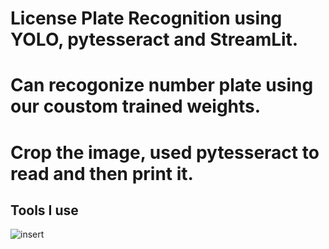 # License Plate Recognition using YOLO, pytesseract and StreamLit.
# Can recogonize number plate using our coustom trained weights.
# Crop the image, used pytesseract to read and then print it.


## Tools I use
![insert](https://encrypted-tbn0.gstatic.com/images?q=tbn:ANd9GcQYmuflTmZijTHE0oUSLjoPbNLgbFVvnpMUFOTUBqK6&s)

